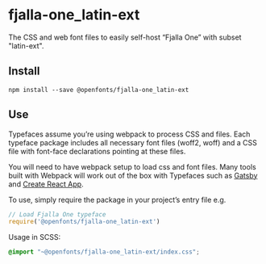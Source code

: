 
# fjalla-one_latin-ext

The CSS and web font files to easily self-host “Fjalla One” with subset "latin-ext".

## Install

`npm install --save @openfonts/fjalla-one_latin-ext`

## Use

Typefaces assume you’re using webpack to process CSS and files. Each typeface
package includes all necessary font files (woff2, woff) and a CSS file with
font-face declarations pointing at these files.

You will need to have webpack setup to load css and font files. Many tools built
with Webpack will work out of the box with Typefaces such as [Gatsby](https://github.com/gatsbyjs/gatsby)
and [Create React App](https://github.com/facebookincubator/create-react-app).

To use, simply require the package in your project’s entry file e.g.

```javascript
// Load Fjalla One typeface
require('@openfonts/fjalla-one_latin-ext')
```

Usage in SCSS:
```scss
@import "~@openfonts/fjalla-one_latin-ext/index.css";
```
